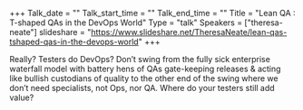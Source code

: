 +++
Talk_date = ""
Talk_start_time = ""
Talk_end_time = ""
Title = "Lean QA : T-shaped QAs in the DevOps World"
Type = "talk"
Speakers = ["theresa-neate"]
slideshare = "https://www.slideshare.net/TheresaNeate/lean-qas-tshaped-qas-in-the-devops-world"
+++

Really? Testers do DevOps? Don’t swing from the fully sick enterprise waterfall model with battery hens of QAs gate-keeping releases & acting like bullish custodians of quality to the other end of the swing where we don’t need specialists, not Ops, nor QA. Where do your testers still add value?
